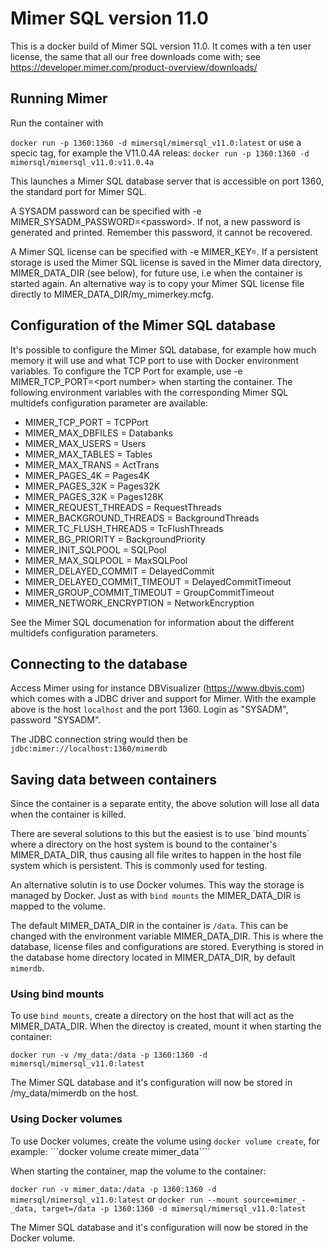 # Mimer SQL version 11.0

This is a docker build of Mimer SQL version 11.0. It comes with a ten user license, the same that all our free downloads come with; see https://developer.mimer.com/product-overview/downloads/

## Running Mimer
Run the container with

```docker run -p 1360:1360 -d mimersql/mimersql_v11.0:latest```
or use a specic tag, for example the V11.0.4A releas:
```docker run -p 1360:1360 -d mimersql/mimersql_v11.0:v11.0.4a```

This launches a Mimer SQL database server that is accessible on port 1360, the standard port for Mimer SQL.

A SYSADM password can be specified with -e MIMER_SYSADM_PASSWORD=\<password\>. If not, a new password is generated and printed. Remember this password, it cannot be recovered.

A Mimer SQL license can be specified with -e MIMER_KEY=<Hex key value>. If a persistent storage is used the Mimer SQL license is saved in the Mimer data directory, MIMER_DATA_DIR (see below), for future use, i.e when the container is started again. An alternative way is to copy your Mimer SQL license file directly to MIMER_DATA_DIR/my_mimerkey.mcfg.

## Configuration of the Mimer SQL database
It's possible to configure the Mimer SQL database, for example how much memory it will use and what TCP port to use with Docker environment variables. To configure the TCP Port for example, use -e MIMER_TCP_PORT=\<port number\> when starting the container. The following environment variables with the corresponding Mimer SQL multidefs configuration parameter are available:

- MIMER_TCP_PORT = TCPPort
- MIMER_MAX_DBFILES = Databanks
- MIMER_MAX_USERS = Users
- MIMER_MAX_TABLES = Tables
- MIMER_MAX_TRANS = ActTrans
- MIMER_PAGES_4K = Pages4K
- MIMER_PAGES_32K = Pages32K
- MIMER_PAGES_32K = Pages128K
- MIMER_REQUEST_THREADS = RequestThreads
- MIMER_BACKGROUND_THREADS = BackgroundThreads
- MIMER_TC_FLUSH_THREADS = TcFlushThreads
- MIMER_BG_PRIORITY = BackgroundPriority
- MIMER_INIT_SQLPOOL = SQLPool
- MIMER_MAX_SQLPOOL = MaxSQLPool
- MIMER_DELAYED_COMMIT = DelayedCommit
- MIMER_DELAYED_COMMIT_TIMEOUT = DelayedCommitTimeout
- MIMER_GROUP_COMMIT_TIMEOUT = GroupCommitTimeout
- MIMER_NETWORK_ENCRYPTION = NetworkEncryption

See the Mimer SQL documenation for information about the different multidefs configuration parameters.

## Connecting to the database
Access Mimer using for instance DBVisualizer (https://www.dbvis.com) which comes with a JDBC driver and support for Mimer. With the example above is the host `localhost` and the port 1360. Login as "SYSADM", password "SYSADM".

The JDBC connection string would then be
```jdbc:mimer://localhost:1360/mimerdb```

## Saving data between containers
Since the container is a separate entity, the above solution will lose all data when the container is killed. 

There are several solutions to this but the easiest is to use ´bind mounts´ where a directory on the host system is bound to the container's MIMER_DATA_DIR, thus causing all file writes to happen in the host file system which is persistent. This is commonly used for testing.

An alternative solutin is to use Docker volumes. This way the storage is managed by Docker. Just as with `bind mounts` the MIMER_DATA_DIR is mapped to the volume.

The default MIMER_DATA_DIR in the container is `/data`. This can be changed with the environment variable MIMER_DATA_DIR. This is where the database, license files and configurations are stored. Everything is stored in the database home directory located in MIMER_DATA_DIR, by default `mimerdb`.

### Using bind mounts
To use `bind mounts`, create a directory on the host that will act as the MIMER_DATA_DIR. When the directoy is created, mount it when starting the container:

```docker run -v /my_data:/data -p 1360:1360 -d mimersql/mimersql_v11.0:latest```

The Mimer SQL database and it's configuration will now be stored in /my_data/mimerdb on the host.

### Using Docker volumes
To use Docker volumes, create the volume using `docker volume create`, for example:
```docker volume create mimer_data````

When starting the container, map the volume to the container:

```docker run -v mimer_data:/data -p 1360:1360 -d mimersql/mimersql_v11.0:latest```
or
```docker run --mount source=mimer_-_data, target=/data -p 1360:1360 -d mimersql/mimersql_v11.0:latest```

The Mimer SQL database and it's configuration will now be stored in the Docker volume.